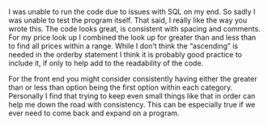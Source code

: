 I was unable to run the code due to issues with SQL on my end. So sadly I was unable to test the program itself. That said, I really like the way you wrote this. The code looks great, is consistent with spacing and comments. For my price look up I combined the look up for greater than and less than to find all prices within a range. While I don’t think the “ascending” is needed in the orderby statement I think it is probably good practice to include it, if only to help add to the readability of the code.

For the front end you might consider consistently having either the greater than or less than option being the first option within each category. Personally I find that trying to keep even small things like that in order can help me down the road with consistency. This can be especially true if we ever need to come back and expand on a program.
